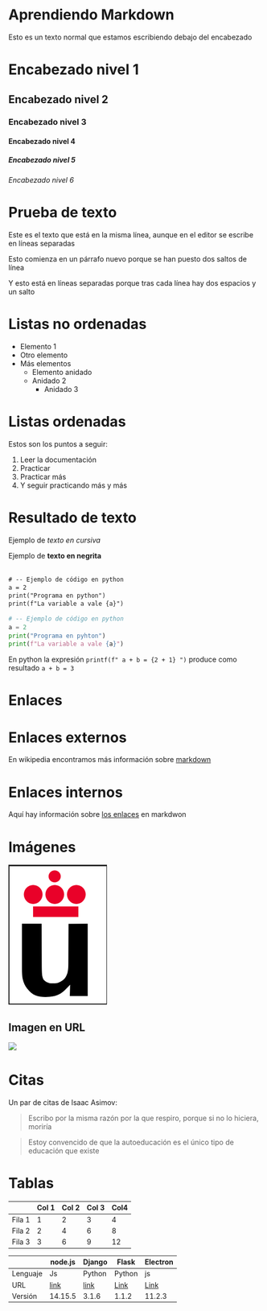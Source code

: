 # Aprendiendo Markdown

Esto es un texto normal que estamos escribiendo debajo del encabezado



# Encabezado nivel 1
## Encabezado nivel 2
### Encabezado nivel 3
#### Encabezado nivel 4
##### Encabezado nivel 5
###### Encabezado nivel 6

# Prueba de texto

Este es el texto que está en la misma línea,
aunque en el editor se escribe en 
líneas separadas

Esto comienza en un
párrafo nuevo
porque se han puesto dos saltos de línea

Y esto está en líneas separadas 
porque tras cada línea
hay
dos espacios y un salto

# Listas no ordenadas

- Elemento 1
- Otro elemento
- Más elementos
  - Elemento anidado
  - Anidado 2
    - Anidado 3

# Listas ordenadas

Estos son los puntos a seguir:

1. Leer la documentación
2. Practicar
3. Practicar más
4. Y seguir practicando más y más

# Resultado de texto

Ejemplo de *texto en cursiva*

Ejemplo de **texto en negrita**

```

# -- Ejemplo de código en python
a = 2
print("Programa en python")
print(f"La variable a vale {a}")
```

```python
# -- Ejemplo de código en python
a = 2
print("Programa en pyhton") 
print(f"La variable a vale {a}")
```

En python la expresión `printf(f" a + b = {2 + 1} ")` produce como resultado `a + b = 3`

# Enlaces

# Enlaces externos

En wikipedia encontramos más información sobre [markdown](https://es.wikipedia.org/wiki/Markdown)


# Enlaces internos

Aquí hay información sobre [los enlaces](#Enlaces) en markdwon


# Imágenes

![](Logo-urjc.png)


## Imagen en URL

![](https://upload.wikimedia.org/wikipedia/commons/2/2f/CC_BY-SA_3.0.png)


# Citas

Un par de citas de Isaac Asimov:

> Escribo por la misma razón por la que respiro, porque si no lo hiciera, moriría

> Estoy convencido de que la autoeducación es el único tipo de educación que existe


# Tablas

|         | Col 1 | Col 2| Col 3| Col4 |
|---------|-------|------|------|------|
|  Fila 1 |   1   |   2  |   3  |  4   |
|  Fila 2 |   2   |   4  |   6  |  8   |
|  Fila 3 |   3   |   6  |   9  |  12  |

  

  

|          |  node.js  | Django | Flask | Electron |
|----------|-----------|--------|-------|----------|
| Lenguaje | Js        | Python | Python| js       |
| URL      | [link](https://nodejs.org/es/) | [link](https://www.djangoproject.com/)  | [Link](https://flask.palletsprojects.com/en/1.1.x/) | [Link](https://www.electronjs.org/) |
| Versión  |  14.15.5  | 3.1.6  | 1.1.2 | 11.2.3 |
